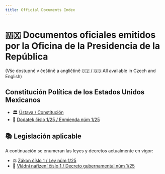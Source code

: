 ```yaml
---
title: Official Documents Index
---
```


# 🇲🇽 Documentos oficiales emitidos por la Oficina de la Presidencia de la República
(Vše dostupné v češtině a angličtině 🇨🇿 / 🇬🇧 All available in Czech and English)

## Constitución Política de los Estados Unidos Mexicanos

- 🏛 [Ústava / Constitución](./documents/constitution)
- 📜 [Dodatek číslo 1/25 / Enmienda núm 1/25](./documents/amendment125)

## 📚 Legislación aplicable

A continuación se enumeran las leyes y decretos actualmente en vigor:

- ⚖️ [Zákon číslo 1 / Ley núm 1/25](./documents/law125)
- 📄 [Vládní nařízení číslo 1 / Decreto gubernamental núm 1/25](./documents/order125)
